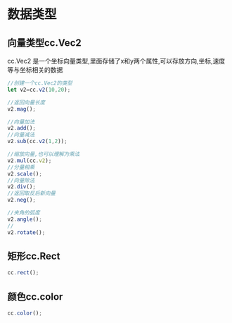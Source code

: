# 数据类型

## 向量类型cc.Vec2

cc.Vec2 是一个坐标向量类型,里面存储了x和y两个属性,可以存放方向,坐标,速度等与坐标相关的数据

```js
//创建一个cc.Vec2的类型
let v2=cc.v2(10,20);

//返回向量长度
v2.mag();

//向量加法
v2.add();
//向量减法
v2.sub(cc.v2(1,2));

//缩放向量,也可以理解为乘法
v2.mul(cc.v2);
//分量相乘
v2.scale();
//向量除法
v2.div();
//返回取反后新向量
v2.neg();

//夹角的弧度
v2.angle();
//
v2.rotate();
```

## 矩形cc.Rect

```js
cc.rect(); 
```

## 颜色cc.color

```js
cc.color();
```

